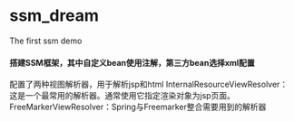 # ssm_dream
The first ssm demo
#### 搭建SSM框架，其中自定义bean使用注解，第三方bean选择xml配置

配置了两种视图解析器，用于解析jsp和html
InternalResourceViewResolver：这是一个最常用的解析器。通常使用它指定渲染对象为jsp页面。
FreeMarkerViewResolver：Spring与Freemarker整合需要用到的解析器

